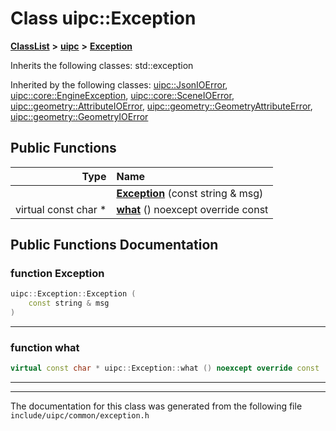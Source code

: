 

# Class uipc::Exception



[**ClassList**](annotated.md) **>** [**uipc**](namespaceuipc.md) **>** [**Exception**](classuipc_1_1_exception.md)








Inherits the following classes: std::exception


Inherited by the following classes: [uipc::JsonIOError](classuipc_1_1_json_i_o_error.md),  [uipc::core::EngineException](classuipc_1_1core_1_1_engine_exception.md),  [uipc::core::SceneIOError](classuipc_1_1core_1_1_scene_i_o_error.md),  [uipc::geometry::AttributeIOError](classuipc_1_1geometry_1_1_attribute_i_o_error.md),  [uipc::geometry::GeometryAttributeError](classuipc_1_1geometry_1_1_geometry_attribute_error.md),  [uipc::geometry::GeometryIOError](classuipc_1_1geometry_1_1_geometry_i_o_error.md)
































## Public Functions

| Type | Name |
| ---: | :--- |
|   | [**Exception**](#function-exception) (const string & msg) <br> |
| virtual const char \* | [**what**](#function-what) () noexcept override const<br> |




























## Public Functions Documentation




### function Exception 

```C++
uipc::Exception::Exception (
    const string & msg
) 
```




<hr>



### function what 

```C++
virtual const char * uipc::Exception::what () noexcept override const
```




<hr>

------------------------------
The documentation for this class was generated from the following file `include/uipc/common/exception.h`

